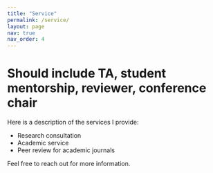 ```yaml
---
title: "Service"
permalink: /service/
layout: page
nav: true
nav_order: 4
---
```


# Should include TA, student mentorship, reviewer, conference chair

Here is a description of the services I provide:

- Research consultation
- Academic service
- Peer review for academic journals

Feel free to reach out for more information.

